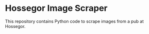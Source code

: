 # Hossegor Image Scraper 

This repository contains Python code to scrape images from a pub at Hossegor.
